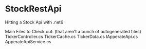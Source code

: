 # StockRestApi
Hitting a Stock Api with .net6

Main Files to Check out: (that aren't a bunch of autogenerated files)
TickerController.cs
TickerCache.cs
TickerData.cs
IApperateApi.cs
ApperateApiService.cs

